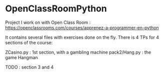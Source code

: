 # OpenClassRoomPython
Project I work on with Open Class Room : https://openclassrooms.com/courses/apprenez-a-programmer-en-python

It contains several files with exercises done on the fly. 
There is 4 TPs for 4 sections of the course:

ZCasino.py : 1st section, with a gambling machine
pack2/Hang.py : the game Hangman 

TODO : section 3 and 4 
